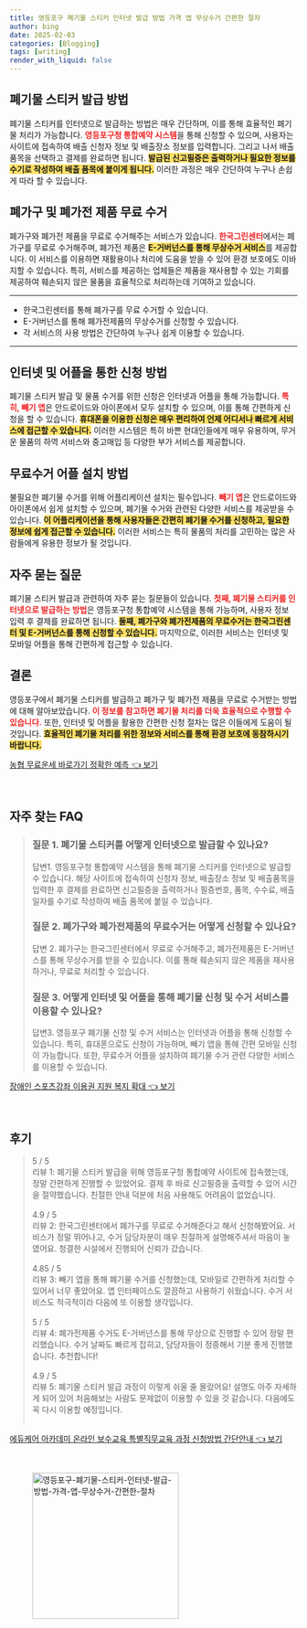 ```yaml
---
title: 영등포구 폐기물 스티커 인터넷 발급 방법 가격 앱 무상수거 간편한 절차
author: bing
date: 2025-02-03
categories: [Blogging]
tags: [writing]
render_with_liquid: false
---
```



<h2 id='폐기물 스티커 발급 방법'>폐기물 스티커 발급 방법</h2>

<p>폐기물 스티커를 인터넷으로 발급하는 방법은 매우 간단하며, 이를 통해 효율적인 폐기물 처리가 가능합니다. <b><span style="color: #ee2323;">영등포구청 통합예약 시스템</span></b>을 통해 신청할 수 있으며, 사용자는 사이트에 접속하여 배출 신청자 정보 및 배출장소 정보를 입력합니다. 그리고 나서 배출 품목을 선택하고 결제를 완료하면 됩니다. <b><span style="background-color: #ffe066;">발급된 신고필증은 출력하거나 필요한 정보를 수기로 작성하여 배출 품목에 붙이게 됩니다.</span></b> 이러한 과정은 매우 간단하여 누구나 손쉽게 따라 할 수 있습니다.</p>

<h2 id='폐가구 및 폐가전 제품 무료 수거'>폐가구 및 폐가전 제품 무료 수거</h2>

<p>폐가구와 폐가전 제품을 무료로 수거해주는 서비스가 있습니다. <b><span style="color: #ee2323;">한국그린센터</span></b>에서는 폐가구를 무료로 수거해주며, 폐가전 제품은 <b><span style="background-color: #ffe066;">E-거버넌스를 통해 무상수거 서비스</span></b>를 제공합니다. 이 서비스를 이용하면 재활용이나 처리에 도움을 받을 수 있어 환경 보호에도 이바지할 수 있습니다. 특히, 서비스를 제공하는 업체들은 제품을 재사용할 수 있는 기회를 제공하여 훼손되지 않은 물품을 효율적으로 처리하는데 기여하고 있습니다.</p>

<hr />

<ul>
    <li>한국그린센터를 통해 폐가구를 무료 수거할 수 있습니다.</li>
    <li>E-거버넌스를 통해 폐가전제품의 무상수거를 신청할 수 있습니다.</li>
    <li>각 서비스의 사용 방법은 간단하여 누구나 쉽게 이용할 수 있습니다.</li>
</ul>

<hr />

<h2 id='인터넷 및 어플을 통한 신청 방법'>인터넷 및 어플을 통한 신청 방법</h2>

<p>폐기물 스티커 발급 및 물품 수거를 위한 신청은 인터넷과 어플을 통해 가능합니다. <b><span style="color: #ee2323;">특히, 빼기 앱</span></b>은 안드로이드와 아이폰에서 모두 설치할 수 있으며, 이를 통해 간편하게 신청을 할 수 있습니다. <b><span style="background-color: #ffe066;">휴대폰을 이용한 신청은 매우 편리하여 언제 어디서나 빠르게 서비스에 접근할 수 있습니다.</span></b> 이러한 시스템은 특히 바쁜 현대인들에게 매우 유용하며, 무거운 물품의 하역 서비스와 중고매입 등 다양한 부가 서비스를 제공합니다.</p>

<h2 id='무료수거 어플 설치 방법'>무료수거 어플 설치 방법</h2>

<p>불필요한 폐기물 수거를 위해 어플리케이션 설치는 필수입니다. <b><span style="color: #ee2323;">빼기 앱</span></b>은 안드로이드와 아이폰에서 쉽게 설치할 수 있으며, 폐기물 수거와 관련된 다양한 서비스를 제공받을 수 있습니다. <b><span style="background-color: #ffe066;">이 어플리케이션을 통해 사용자들은 간편히 폐기물 수거를 신청하고, 필요한 정보에 쉽게 접근할 수 있습니다.</span></b> 이러한 서비스는 특히 물품의 처리를 고민하는 많은 사람들에게 유용한 정보가 될 것입니다.</p>

<h2 id='자주 묻는 질문'>자주 묻는 질문</h2>

<p>폐기물 스티커 발급과 관련하여 자주 묻는 질문들이 있습니다. <b><span style="color: #ee2323;">첫째, 폐기물 스티커를 인터넷으로 발급하는 방법</span></b>은 영등포구청 통합예약 시스템을 통해 가능하며, 사용자 정보 입력 후 결제를 완료하면 됩니다. <b><span style="background-color: #ffe066;">둘째, 폐가구와 폐가전제품의 무료수거는 한국그린센터 및 E-거버넌스를 통해 신청할 수 있습니다.</span></b> 마지막으로, 이러한 서비스는 인터넷 및 모바일 어플을 통해 간편하게 접근할 수 있습니다.</p>

<h2 id='결론'>결론</h2>

<p>영등포구에서 폐기물 스티커를 발급하고 폐가구 및 폐가전 제품을 무료로 수거받는 방법에 대해 알아보았습니다. <b><span style="color: #ee2323;">이 정보를 참고하면 폐기물 처리를 더욱 효율적으로 수행할 수 있습니다.</span></b> 또한, 인터넷 및 어플을 활용한 간편한 신청 절차는 많은 이들에게 도움이 될 것입니다. <b><span style="background-color: #ffe066;">효율적인 폐기물 처리를 위한 정보와 서비스를 통해 환경 보호에 동참하시기 바랍니다.</span></b></p>


<p><a class="click-button" title="농협 무료운세 바로가기 정확한 예측" href="https://24nara.github.io/posts/%EB%86%8D%ED%98%91-%EB%AC%B4%EB%A3%8C%EC%9A%B4%EC%84%B8-%EB%B0%94%EB%A1%9C%EA%B0%80%EA%B8%B0-%EC%A0%95%ED%99%95%ED%95%9C-%EC%98%88%EC%B8%A1/" rel="dofollow">농협 무료운세 바로가기 정확한 예측 👈 보기</a></p><br>
<h2 id='자주_찾는_FAQ'>자주 찾는 FAQ</h2>
<div itemscope="" itemtype="https://schema.org/FAQPage"> 
<blockquote> 
<div itemscope="" itemprop="mainEntity" itemtype="https://schema.org/Question"> 
<h3 itemprop="name">질문 1. 폐기물 스티커를 어떻게 인터넷으로 발급할 수 있나요?</h3> 
<div itemscope="" itemprop="acceptedAnswer" itemtype="https://schema.org/Answer"> 
<span itemprop="text"> 
<p>답변1. 영등포구청 통합예약 시스템을 통해 폐기물 스티커를 인터넷으로 발급할 수 있습니다. 해당 사이트에 접속하여 신청자 정보, 배출장소 정보 및 배출품목을 입력한 후 결제를 완료하면 신고필증을 출력하거나 필증번호, 품목, 수수료, 배출일자를 수기로 작성하여 배출 품목에 붙일 수 있습니다.</p> 
</span> 
</div> 
</div> 
<div itemscope="" itemprop="mainEntity" itemtype="https://schema.org/Question"> 
<h3 itemprop="name">질문 2. 폐가구와 폐가전제품의 무료수거는 어떻게 신청할 수 있나요?</h3> 
<div itemscope="" itemprop="acceptedAnswer" itemtype="https://schema.org/Answer"> 
<span itemprop="text"> 
<p>답변 2. 폐가구는 한국그린센터에서 무료로 수거해주고, 폐가전제품은 E-거버넌스를 통해 무상수거를 받을 수 있습니다. 이를 통해 훼손되지 않은 제품을 재사용하거나, 무료로 처리할 수 있습니다.</p> 
</span> 
</div> 
</div> 
<div itemscope="" itemprop="mainEntity" itemtype="https://schema.org/Question"> 
<h3 itemprop="name">질문 3. 어떻게 인터넷 및 어플을 통해 폐기물 신청 및 수거 서비스를 이용할 수 있나요?</h3> 
<div itemscope="" itemprop="acceptedAnswer" itemtype="https://schema.org/Answer"> 
<span itemprop="text"> 
<p>답변3. 영등포구 폐기물 신청 및 수거 서비스는 인터넷과 어플을 통해 신청할 수 있습니다. 특히, 휴대폰으로도 신청이 가능하며, 빼기 앱을 통해 간편 모바일 신청이 가능합니다. 또한, 무료수거 어플을 설치하여 폐기물 수거 관련 다양한 서비스를 이용할 수 있습니다.</p> 
</span> 
</div> 
</div> 
</blockquote> 
</div>
<p><a class="click-button" title="장애인 스포츠강좌 이용권 지원 복지 확대" href="https://24nara.github.io/posts/%EC%9E%A5%EC%95%A0%EC%9D%B8-%EC%8A%A4%ED%8F%AC%EC%B8%A0%EA%B0%95%EC%A2%8C-%EC%9D%B4%EC%9A%A9%EA%B6%8C-%EC%A7%80%EC%9B%90-%EB%B3%B5%EC%A7%80-%ED%99%95%EB%8C%80/" rel="dofollow">장애인 스포츠강좌 이용권 지원 복지 확대 👈 보기</a></p><br>
<h2 id='후기'>후기</h2>
<div itemscope itemtype="https://schema.org/Product">
  <blockquote>
  <div itemprop="review" itemscope itemtype="https://schema.org/Review">
      <div itemprop="reviewRating" itemscope itemtype="https://schema.org/Rating"> <span itemprop="ratingValue">5</span> / <span itemprop="bestRating">5</span> </div>
      <span itemprop="reviewBody">리뷰 1: 폐기물 스티커 발급을 위해 영등포구청 통합예약 사이트에 접속했는데, 정말 간편하게 진행할 수 있었어요. 결제 후 바로 신고필증을 출력할 수 있어 시간을 절약했습니다. 친절한 안내 덕분에 처음 사용해도 어려움이 없었습니다.</span>
  </div>
  <br>
  <div itemprop="review" itemscope itemtype="https://schema.org/Review">
      <div itemprop="reviewRating" itemscope itemtype="https://schema.org/Rating"> <span itemprop="ratingValue">4.9</span> / <span itemprop="bestRating">5</span> </div>
      <span itemprop="reviewBody">리뷰 2: 한국그린센터에서 폐가구를 무료로 수거해준다고 해서 신청해봤어요. 서비스가 정말 뛰어나고, 수거 담당자분이 매우 친절하게 설명해주셔서 마음이 놓였어요. 청결한 시설에서 진행되어 신뢰가 갔습니다.</span>
  </div>
  <br>
  <div itemprop="review" itemscope itemtype="https://schema.org/Review">
      <div itemprop="reviewRating" itemscope itemtype="https://schema.org/Rating"> <span itemprop="ratingValue">4.85</span> / <span itemprop="bestRating">5</span> </div>
      <span itemprop="reviewBody">리뷰 3: 빼기 앱을 통해 폐기물 수거를 신청했는데, 모바일로 간편하게 처리할 수 있어서 너무 좋았어요. 앱 인터페이스도 깔끔하고 사용하기 쉬웠습니다. 수거 서비스도 적극적이라 다음에 또 이용할 생각입니다.</span>
  </div>
  <br>
  <div itemprop="review" itemscope itemtype="https://schema.org/Review">
      <div itemprop="reviewRating" itemscope itemtype="https://schema.org/Rating"> <span itemprop="ratingValue">5</span> / <span itemprop="bestRating">5</span> </div>
      <span itemprop="reviewBody">리뷰 4: 폐가전제품 수거도 E-거버넌스를 통해 무상으로 진행할 수 있어 정말 편리했습니다. 수거 날짜도 빠르게 잡히고, 담당자들이 정중해서 기분 좋게 진행했습니다. 추천합니다!</span>
  </div>
  <br>
  <div itemprop="review" itemscope itemtype="https://schema.org/Review">
      <div itemprop="reviewRating" itemscope itemtype="https://schema.org/Rating"> <span itemprop="ratingValue">4.9</span> / <span itemprop="bestRating">5</span> </div>
      <span itemprop="reviewBody">리뷰 5: 폐기물 스티커 발급 과정이 이렇게 쉬울 줄 몰랐어요! 설명도 아주 자세하게 되어 있어 처음해보는 사람도 문제없이 이용할 수 있을 것 같습니다. 다음에도 꼭 다시 이용할 예정입니다.</span>
  </div>
  <br>
  </blockquote>
</div>
<p><a class="click-button" title="에듀케어 아카데미 온라인 보수교육 특별직무교육 과정 신청방법 간단안내" href="https://24nara.github.io/posts/%EC%97%90%EB%93%80%EC%BC%80%EC%96%B4-%EC%95%84%EC%B9%B4%EB%8D%B0%EB%AF%B8-%EC%98%A8%EB%9D%BC%EC%9D%B8-%EB%B3%B4%EC%88%98%EA%B5%90%EC%9C%A1-%ED%8A%B9%EB%B3%84%EC%A7%81%EB%AC%B4%EA%B5%90%EC%9C%A1-%EA%B3%BC%EC%A0%95-%EC%8B%A0%EC%B2%AD%EB%B0%A9%EB%B2%95-%EA%B0%84%EB%8B%A8%EC%95%88%EB%82%B4/" rel="dofollow">에듀케어 아카데미 온라인 보수교육 특별직무교육 과정 신청방법 간단안내 👈 보기</a></p><br>
<figure class="image"><img src="https://24nara.github.io/assets/img/thumbnail/영등포구-폐기물-스티커-인터넷-발급-방법-가격-앱-무상수거-간편한-절차.webp" alt="영등포구-폐기물-스티커-인터넷-발급-방법-가격-앱-무상수거-간편한-절차" width="256" height="256"></figure>
